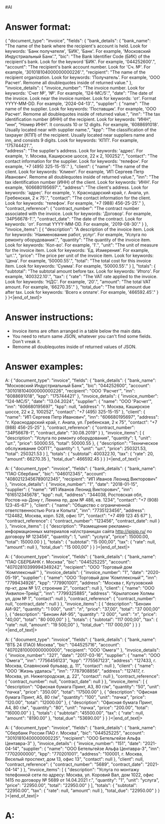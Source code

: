 #AI 
# Answer format:
{
  "document_type": "invoice",
  "fields": {
    "bank_details": {
      "bank_name": "The name of the bank where the recipient's account is held. Look for keywords: 'Банк получателя', 'БИК', 'Банк'. For example, 'Московский Индустриальный Банк'.",
      "bic": "The Bank Identifier Code (БИК) of the recipient's bank. Look for the keyword 'БИК'. For example, '044252600'.",
      "account": "The recipient's bank account number. Look for 'Сч. №'. For example, '301018104000000000226'.",
      "recipient": "The name of the recipient organization. Look for keywords: 'Получатель'. For example, 'ООО Расчет'. Remome all doublequotes inside of returned value."
    },
    "invoice_details": {
      "invoice_number": "The invoice number. Look for keywords: 'Счет №', '№'. For example, '124-MC/5'.",
      "date": "The date of the invoice. Look near the invoice number. Look for keywords: 'от'. Format YYYY-MM-DD. For example, '2024-04-13'.",
      "supplier": {
        "name": "The name of the supplier. Look for keywords: 'Поставщик'. For example, 'ООО Расчет'. Remome all doublequotes inside of returned value.",
        "inn": "The tax identification number (ИНН) of the recipient. Look for keywords: “ИНН“, “инн“, “Номер ИНН“. It consusts 10 or 12 digits. For example, '6088691018'. Usually located near with supplier name.",
        "kpp": "The classification of the taxpayer (КПП) of the recipient. Usually located near suppliers name and inn, and consists 9 digits. Look for keywords: 'КПП'. For example, '175744421'.",		
        "address": "The supplier's address. Look for keywords: 'адрес'. For example, 'г. Москва, Каширское шоссе, 22 к 2, 100252'.",
        "contact": "The contact information for the supplier. Look for keywords: 'телефон'. For example, '+7 (495) 325-15-15'."
      },
      "client": {
        "name": "The name of the client. Look for keywords: 'Клиент'. For example, 'ИП Сергеев Петр Иванович'. Remome all doublequotes inside of returned value.",
        "inn": "The tax identification number (ИНН) of the client. Look for keywords: 'ИНН'. For example, '606680195697'.",
        "address": "The client's address. Look for keywords: 'адрес'. For example, 'г. Краснодарский край, г. Анапа, ул. Гребенская, 2 к 75'.",
        "contact": "The contact information for the client. Look for keywords: 'телефон'. For example, '+7 (988) 456-25-25'."
      },
      "contract_reference": {
        "contract_number": "The contract number associated with the invoice. Look for keywords: 'Договор'. For example, '34Р56678-1'.",
        "contract_date": "The date of the contract. Look for keywords: 'от'. Format YYYY-MM-DD. For example, '2019-08-30'."
      }
    },
    "invoice_items": [
      {
        "description": "A description of the invoice item. Look for keywords: 'Наименование работ, услуг'. For example, 'Услуга по ремонту оборудования'.",
        "quantity": "The quantity of the invoice item. Look for keywords: 'Кол-во'. For example, '1'.",
        "unit": "The unit of measure for the invoice item. Look for keywords: 'Ед. Измерения'. For example, 'шт.'.",
        "price": "The price per unit of the invoice item. Look for keywords: 'Цена'. For example, '50000.55'.",
        "total": "The total cost for this invoice item. Look for keywords: 'Сумма'. For example, '50000.55'."
      }
    ],
    "totals": {
      "subtotal": "The subtotal amount before tax. Look for keywords: 'Итого'. For example, '400322.10'.",
      "tax": {
        "rate": "The VAT rate applied to the invoice. Look for keywords: 'НДС'. For example, '20'.",
        "amount": "The total VAT amount. For example, '66270.35'."
      },
      "total_due": "The total amount due after tax. Look for keywords: 'Всего к оплате'. For example, '466592.45'."
    }
  }
}<|end_of_text|>

# Answer instructions:
- Invoice items are often arranged in a table below the main data.
- You need to return same JSON, whatever you can't find some fields. Don't vreak it.
- Remome all doublequotes inside of returned values of JSON.

# Answer examples:

A:
{
  "document_type": "invoice",
  "fields": {
    "bank_details": {
      "bank_name": "Московский Индустриальный Банк",
      "bic": "044252600",
      "account": "301018104000000000226",
      "recipient": "ООО 'Расчет'",
      "inn": "6088691018",
      "kpp": "175744421"
    },
    "invoice_details": {
      "invoice_number": "124-MC/5",
      "date": "13.04.2024",
      "supplier": {
        "name": "ООО 'Расчет'",
        "inn": "606680195697",
        "kpp": null,
        "address": "г. Москва, Каширское шоссе, 22 к 2, 100252",
        "contact": "+7 (495) 325-15-15"
      },
      "client": {
        "name": "ИП Сергеев Петр Иванович",
        "inn": "606680195697",
        "address": "г. Краснодарский край, г. Анапа, ул. Гребенская, 2 к 75",
        "contact": "+7 (988) 456-25-25"
      },
      "contract_reference": {
        "contract_number": "34Р56678-1",
        "contract_date": "30.08.2019"
      }
    },
    "invoice_items": [
      {
        "description": "Услуга по ремонту оборудования",
        "quantity": 1,
        "unit": "шт.",
        "price": 50000.55,
        "total": 50000.55
      },
      {
        "description": "Техническое обслуживание ООПТ",
        "quantity": 1,
        "unit": "шт.",
        "price": 250321.53,
        "total": 250321.53
      }
    ],
    "totals": {
      "subtotal": 400322.10,
      "tax": {
        "rate": 20,
        "amount": 66270.35
      },
      "total_due": 466592.45
    }
  }
}<|end_of_text|>

A:
{
  "document_type": "invoice",
  "fields": {
    "bank_details": {
      "bank_name": "ПАО Сбербанк",
      "bic": "046012345",
      "account": "40802123456789012345",
      "recipient": "ИП Иванов Леонид Викторович"
    },
    "invoice_details": {
      "invoice_number": "1",
      "date": "2018-01-15",
      "supplier": {
        "name": "ИП Иванов Леонид Викторович",
        "inn": "616512345678",
        "kpp": null,
        "address": "344038, Ростовская обл, Ростов-на-Дону г, Ленина пр, дом № 486, кв. 1234",
        "contact": "+7 (908) 123-45-67"
      },
      "client": {
        "name": "Общество с ограниченной ответственностью Рога и Копыта",
        "inn": "7735123456",
        "address": "124482, Москва, корп. 528, офис 17",
        "contact": "+7 499 123 45 67"
      },
      "contract_reference": {
        "contract_number": "123456",
        "contract_date": null
      }
    },
    "invoice_items": [
      {
        "description": "Размещение рекламно-информационных материалов на\nстраницах сайта http://ipipip.ru/ по договору № 123456",
        "quantity": 1,
        "unit": "услуга",
        "price": 15000.00,
        "total": 15000.00
      }
    ],
    "totals": {
      "subtotal": "15 000,00",
      "tax": {
        "rate": null,
        "amount": null
      },
      "total_due": "15 000,00"
    }
  }
}<|end_of_text|>

A:
{
  "document_type": "invoice",
  "fields": {
    "bank_details": {
      "bank_name": "ПАО СБЕРБАНК г. Москва",
      "bic": "044525225",
      "account": "40702810399994349242",
      "recipient": "ООО 'Торговый дом 'Комплексный'"
    },
    "invoice_details": {
      "invoice_number": "1",
      "date": "2020-05-19",
      "supplier": {
        "name": "ООО 'Торговый дом 'Комплексный'",
        "inn": "7799434926",
        "kpp": "779901001",
        "address": "Москва г, Кутузовский пр-кт, дом № 1/7, строение 2",
        "contact": null
      },
      "client": {
        "name": "ООО 'Аквилон-Трейд'",
        "inn": "7799325885",
        "address": "Крылатские Холмы ул, дом № 1",
        "contact": null
      },
      "contract_reference": {
        "contract_number": null,
        "contract_date": null
      }
    },
    "invoice_items": [
      {
        "description": "Бензин АИ-92",
        "quantity": "1 000",
        "unit": "л",
        "price": "37,00",
        "total": "37 000,00"
      },
      {
        "description": "Бензин АИ-95",
        "quantity": "2 000",
        "unit": "л",
        "price": "40,00",
        "total": "80 000,00"
      }
    ],
    "totals": {
      "subtotal": "117 000,00",
      "tax": {
        "rate": null,
        "amount": "19 500,00"
      },
      "total_due": "117 000,00"
    }
  }
}<|end_of_text|>

A:
{
  "document_type": "invoice",
  "fields": {
    "bank_details": {
      "bank_name": "ВТБ 24 (ПАО) Москва",
      "bic": "044525716",
      "account": "40702810000000000000",
      "recipient": "ООО 'Омега'"
    },
    "invoice_details": {
      "invoice_number": "321",
      "date": "2017-03-16",
      "supplier": {
        "name": "ООО 'Омега'",
        "inn": "7756456123",
        "kpp": "775567123",
        "address": "127433, г. Москва, Славянский бульвар, д. 11",
        "contact": null
      },
      "client": {
        "name": "ООО 'Жизнь удалась'",
        "inn": "7787908856",
        "address": "127417, г. Москва, ул. Нижегородская, д. 22",
        "contact": null
      },
      "contract_reference": {
        "contract_number": null,
        "contract_date": null
      }
    },
    "invoice_items": [
      {
        "description": "Офисная бумага Принт, А3, 80 г/м",
        "quantity": "50",
        "unit": "пачка",
        "price": "350.00",
        "total": "17500.00"
      },
      {
        "description": "Офисная бумага Принт, А5, 80 г/м",
        "quantity": "100",
        "unit": "пачка",
        "price": "120.00",
        "total": "12000.00"
      },
      {
        "description": "Офисная бумага Принт, А4, 80 г/м",
        "quantity": "80",
        "unit": "пачка",
        "price": "200.00",
        "total": "16000.00"
      }
    ],
    "totals": {
      "subtotal": "45500.00",
      "tax": {
        "rate": null,
        "amount": "8190.00"
      },
      "total_due": "53690.00"
    }
  }
}<|end_of_text|>

A:
{
  "document_type": "invoice",
  "fields": {
    "bank_details": {
      "bank_name": "Сбербанк России ПАО г. Москва",
      "bic": "044525225",
      "account": "30101810400000000225",
      "recipient": "ООО Бетельгейзе Альфа Центавра-3"
    },
    "invoice_details": {
      "invoice_number": "151",
      "date": "2021-04-14",
      "supplier": {
        "name": "ООО Бетельгейзе Альфа Центавра-3",
        "inn": "7702000000",
        "kpp": "770201001",
        "address": "100001, г. Москва, Веселый проспект, дом 13, офис 13",
        "contact": null
      },
      "client": null,
      "contract_reference": {
        "contract_number": "5689",
        "contract_date": "2021-04-14"
      }
    },
    "invoice_items": [
      {
        "description": "Услуга по монтажу телефонной сети по адресу: Москва, ул. Коровий Вал, дом 1022, офис 1415 по договору № 5689 от 14.04.2021 г.",
        "quantity": "1",
        "unit": "услуга",
        "price": "22950.00",
        "total": "22950.00"
      }
    ],
    "totals": {
      "subtotal": "22950.00",
      "tax": {
        "rate": null,
        "amount": null
      },
      "total_due": "22950.00"
    }
  }
}<|end_of_text|>

# A: